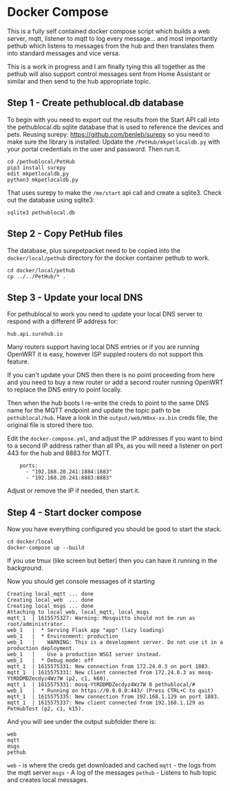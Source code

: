 # Docker Compose

This is a fully self contained docker compose script which builds a web server, mqtt, listener to mqtt to log every message... and most  importantly pethub which listens to messages from the hub and then translates them into standard messages and vice versa.

This is a work in progress and I am finally tying this all together as the pethub will also support control messages sent from Home Assistant or similar and then send to the hub appropriate topic.

## Step 1 - Create pethublocal.db database
To begin with you need to export out the results from the Start API call into the pethublocal.db sqlite database that is used to reference the devices and pets. Reusing surepy: https://github.com/benleb/surepy so you need to make sure the library is installed:
Update the `/PetHub/mkpetlocaldb.py` with your portal credentials in the user and password. Then run it.
```
cd /pethublocal/PetHub
pip3 install surepy
edit mkpetlocaldb.py
python3 mkpetlocaldb.py
```
That uses surepy to make the `/me/start` api call and create a sqlite3. Check out the database using sqlite3:
```
sqlite3 pethublocal.db
```

## Step 2 - Copy PetHub files 
The database, plus surepetpacket need to be copied  into the `docker/local/pethub` directory for the docker container pethub to work.
```
cd docker/local/pethub
cp ../../PetHub/* .
```

## Step 3 - Update your local DNS
For pethublocal to work you need to update your local DNS server to respond with a different IP address for:
```
hub.api.surehub.io
```
Many routers support having local DNS entries or if you are running OpenWRT it is easy, however ISP suppled routers do not support this feature.

If you can't update your DNS then there is no point proceeding from here and you need to buy a new router or add a second router running OpenWRT to replace the DNS entry to point locally.

Then when the hub boots I re-write the creds to point to the same DNS name for the MQTT endpoint and update the topic path to be `pethublocal/hub`.  Have a look in the `output/web/H0xx-xx.bin` creds file, the original file is stored there too.

Edit the `docker-compose.yml`, and adjust the IP addresses if you want to bind to a second IP address rather than all IPs, as you will need a listener on port 443 for the hub and 8883 for MQTT.

```
    ports:
      - "192.168.20.241:1884:1883"
      - "192.168.20.241:8883:8883"
```
Adjust or remove the IP if needed, then start it.

## Step 4 - Start docker compose
Now you have everything configured you should be good to start the stack.
```
cd docker/local
docker-compose up --build
```

If you use tmux (like screen but better) then you can have it running in the background.

Now you should get console messages of it starting

```
Creating local_mqtt ... done
Creating local_web  ... done
Creating local_msgs ... done
Attaching to local_web, local_mqtt, local_msgs
mqtt_1  | 1615575327: Warning: Mosquitto should not be run as root/administrator.
web_1   |  * Serving Flask app "app" (lazy loading)
web_1   |  * Environment: production
web_1   |    WARNING: This is a development server. Do not use it in a production deployment.
web_1   |    Use a production WSGI server instead.
web_1   |  * Debug mode: off
mqtt_1  | 1615575331: New connection from 172.24.0.3 on port 1883.
mqtt_1  | 1615575331: New client connected from 172.24.0.3 as mosq-YtRDDMDZecdyz4Wz7W (p2, c1, k60).
mqtt_1  | 1615575331: mosq-YtRDDMDZecdyz4Wz7W 0 pethublocal/#
web_1   |  * Running on https://0.0.0.0:443/ (Press CTRL+C to quit)
mqtt_1  | 1615575335: New connection from 192.168.1.129 on port 1883.
mqtt_1  | 1615575337: New client connected from 192.168.1.129 as PetHubTest (p2, c1, k15).
```
And you will see under the output subfolder there is:
```
web
mqtt
msgs
pethub
```

`web` - is where the creds get downloaded and cached
`mqtt` - the logs from the mqtt server
`msgs` - A log of the messages
`pethub` - Listens to hub topic and creates local messages.


